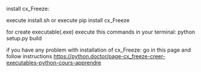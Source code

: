 install cx_Freeze:

execute install.sh or execute pip install cx_Freeze

for create executable(.exe) execute this commands in your terminal:
python setup.py build


if you have any problem with installation of cx_Freeze:
go in this page and follow instructions https://python.doctor/page-cx_freeze-creer-executables-python-cours-apprendre


